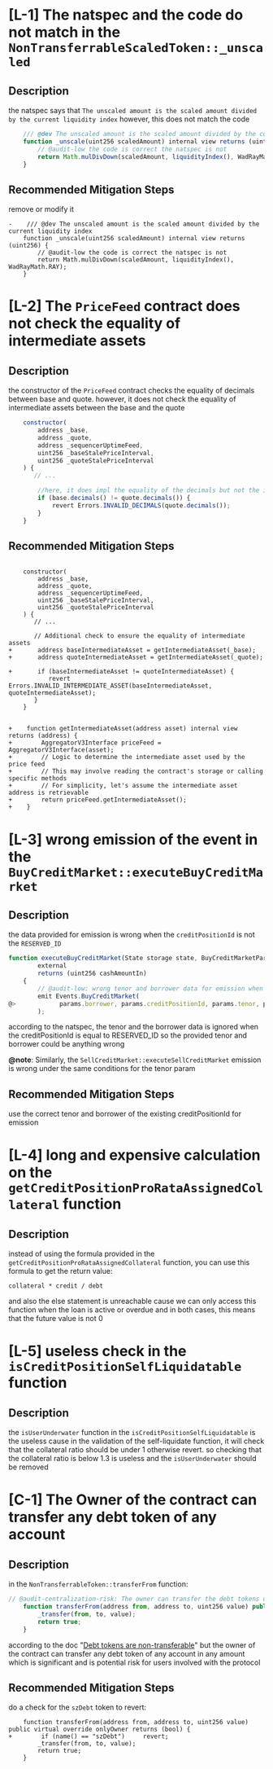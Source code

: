 
# [L-1] The natspec and the code do not match in the `NonTransferrableScaledToken::_unscaled`

## Description 
the natspec says that `The unscaled amount is the scaled amount divided by the current liquidity index`
however, this does not match the code
```js
    /// @dev The unscaled amount is the scaled amount divided by the current liquidity index
    function _unscale(uint256 scaledAmount) internal view returns (uint256) {
        // @audit-low the code is correct the natspec is not
        return Math.mulDivDown(scaledAmount, liquidityIndex(), WadRayMath.RAY);
    }
```

## Recommended Mitigation Steps
remove or modify it
```git
-    /// @dev The unscaled amount is the scaled amount divided by the current liquidity index
    function _unscale(uint256 scaledAmount) internal view returns (uint256) {
        // @audit-low the code is correct the natspec is not
        return Math.mulDivDown(scaledAmount, liquidityIndex(), WadRayMath.RAY);
    }
```


# [L-2] The `PriceFeed` contract does not check the equality of intermediate assets

## Description
the constructor of the `PriceFeed` contract checks the equality of decimals between base and quote.
however, it does not check the equality of intermediate assets between the base and the quote
```js
    constructor(
        address _base,
        address _quote,
        address _sequencerUptimeFeed,
        uint256 _baseStalePriceInterval,
        uint256 _quoteStalePriceInterval
    ) {
       // ...

        //here, it does impl the equality of the decimals but not the intermediate asset
        if (base.decimals() != quote.decimals()) {
            revert Errors.INVALID_DECIMALS(quote.decimals());
        }
    }
```

## Recommended Mitigation Steps


```git

    constructor(
        address _base,
        address _quote,
        address _sequencerUptimeFeed,
        uint256 _baseStalePriceInterval,
        uint256 _quoteStalePriceInterval
    ) {
       // ...

       // Additional check to ensure the equality of intermediate assets
+       address baseIntermediateAsset = getIntermediateAsset(_base);
+       address quoteIntermediateAsset = getIntermediateAsset(_quote);

+       if (baseIntermediateAsset != quoteIntermediateAsset) {
           revert Errors.INVALID_INTERMEDIATE_ASSET(baseIntermediateAsset, quoteIntermediateAsset);
       }
    }

    
+    function getIntermediateAsset(address asset) internal view returns (address) {
+        AggregatorV3Interface priceFeed = AggregatorV3Interface(asset);
+        // Logic to determine the intermediate asset used by the price feed
+        // This may involve reading the contract's storage or calling specific methods
+        // For simplicity, let's assume the intermediate asset address is retrievable
+        return priceFeed.getIntermediateAsset();
+    }
```



# [L-3] wrong emission of the event in the `BuyCreditMarket::executeBuyCreditMarket`

## Description 
the data provided for emission is wrong when the `creditPositionId` is not the `RESERVED_ID`
```js
function executeBuyCreditMarket(State storage state, BuyCreditMarketParams memory params)
        external
        returns (uint256 cashAmountIn)
    {
        // @audit-low: wrong tenor and borrower data for emission when buying an existing creditPosition id
        emit Events.BuyCreditMarket(
@>            params.borrower, params.creditPositionId, params.tenor, params.amount, params.exactAmountIn
        );
```
according to the natspec, the tenor and the borrower data is ignored when the creditPositionId is equal to RESERVED_ID so the provided tenor and borrower could be anything wrong

**@note**:  Similarly, the `SellCreditMarket::executeSellCreditMarket`  emission is wrong under the same conditions for the tenor param

## Recommended Mitigation Steps
 use the correct tenor and borrower of the existing creditPositionId for emission


# [L-4] long and expensive calculation on the `getCreditPositionProRataAssignedCollateral` function

## Description
instead of using the formula provided in the `getCreditPositionProRataAssignedCollateral` function, you can use this formula to get the return value:
```
collateral * credit / debt
```
and also the else statement is unreachable cause we can only access this function when the loan is active or overdue and in both cases, this means that the future value is not 0



# [L-5] useless check in the `isCreditPositionSelfLiquidatable` function

## Description
the `isUserUnderwater` function in the `isCreditPositionSelfLiquidatable` is the useless cause in the validation of the self-liquidate function, it will check that the collateral ratio should be under 1 otherwise revert. so checking that the collateral ratio is below 1.3 is useless and the `isUserUnderwater` should be removed


# [C-1] The Owner of the contract can transfer any debt token of any account

## Description
in the `NonTransferrableToken::transferFrom` function:
```js
// @audit-centralization-risk: The owner can transfer the debt tokens of any account
    function transferFrom(address from, address to, uint256 value) public virtual override onlyOwner returns (bool) {
        _transfer(from, to, value);
        return true;
    }
```
according to the doc "[Debt tokens are non-transferable](https://docs.size.credit/technical-docs/contracts/2.1-deposit-tokens-and-global-trackers#id-2.2-global-trackers)" but the owner of the contract can transfer any debt token of any account in any amount which is significant and is potential risk for users involved with the protocol

## Recommended Mitigation Steps
do a check for the `szDebt` token to revert:
```git
    function transferFrom(address from, address to, uint256 value) public virtual override onlyOwner returns (bool) {
+        if (name() == "szDebt")     revert;
        _transfer(from, to, value);
        return true;
    }
```

